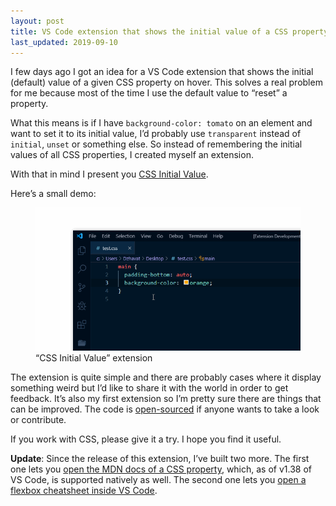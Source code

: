 ```yaml
---
layout: post
title: VS Code extension that shows the initial value of a CSS property
last_updated: 2019-09-10
---
```


I few days ago I got an idea for a VS Code extension that shows the initial (default) value of a given CSS property on hover. This solves a real problem for me because most of the time I use the default value to “reset” a property.

What this means is if I have `background-color: tomato` on an element and want to set it to its initial value, I’d probably use `transparent` instead of `initial`, `unset` or something else. So instead of remembering the initial values of all CSS properties, I created myself an extension.

With that in mind I present you [CSS Initial Value](https://marketplace.visualstudio.com/items?itemName=dzhavat.css-initial-value).

Here’s a small demo:

<figure>
  <img src="/assets/img/2019/08/13/demo.gif" alt="demo">
  <figcaption>“CSS Initial Value” extension</figcaption>
</figure>

The extension is quite simple and there are probably cases where it display something weird but I’d like to share it with the world in order to get feedback. It’s also my first extension so I’m pretty sure there are things that can be improved. The code is [open-sourced](https://github.com/dzhavat/css-initial-value) if anyone wants to take a look or contribute.

If you work with CSS, please give it a try. I hope you find it useful.

**Update**: Since the release of this extension, I’ve built two more. The first one lets you [open the MDN docs of a CSS property](https://dzhavat.github.io/2019/08/19/vs-code-extension-that-lets-you-open-the-mdn-docs-of-a-css-property.html), which, as of v1.38 of VS Code, is supported natively as well. The second one lets you [open a flexbox cheatsheet inside VS Code](https://dzhavat.github.io/2019/09/04/flexbox-cheatsheet-inside-vs-code.html).
